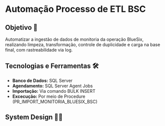 # Automação Processo de ETL BSC

## Objetivo 🎯

Automatizar a ingestão de dados de monitoria da operação BlueSix, realizando limpeza, transformação, controle de duplicidade e carga na base final, com rastreabilidade via log.

## Tecnologias e Ferramentas 🛠

* **Banco de Dados:** SQL Server
* **Agendamento:** SQL Server Agent Jobs
* **Importação:** Via comando BULK INSERT
* **Excecução:** Por meio de Procedure (PR_IMPORT_MONITORIA_BLUESIX_BSC)

## System Design ✍🏼

